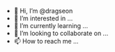 - 👋 Hi, I’m @dragseon
- 👀 I’m interested in ...
- 🌱 I’m currently learning ...
- 💞️ I’m looking to collaborate on ...
- 📫 How to reach me ...

<!---
dragseon/dragseon is a ✨ special ✨ repository because its `README.md` (this file) appears on your GitHub profile.
You can click the Preview link to take a look at your changes.
--->
